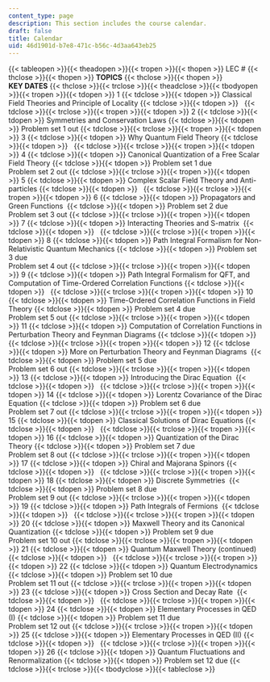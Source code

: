 ```yaml
---
content_type: page
description: This section includes the course calendar.
draft: false
title: Calendar
uid: 46d1901d-b7e8-471c-b56c-4d3aa643eb25
---
```

{{< tableopen >}}{{< theadopen >}}{{< tropen >}}{{< thopen >}}
LEC #
{{< thclose >}}{{< thopen >}}
**TOPICS**
{{< thclose >}}{{< thopen >}}
**KEY DATES**
{{< thclose >}}{{< trclose >}}{{< theadclose >}}{{< tbodyopen >}}{{< tropen >}}{{< tdopen >}}
1
{{< tdclose >}}{{< tdopen >}}
Classical Field Theories and Principle of Locality
{{< tdclose >}}{{< tdopen >}}
 
{{< tdclose >}}{{< trclose >}}{{< tropen >}}{{< tdopen >}}
2
{{< tdclose >}}{{< tdopen >}}
Symmetries and Conservation Laws
{{< tdclose >}}{{< tdopen >}}
Problem set 1 out
{{< tdclose >}}{{< trclose >}}{{< tropen >}}{{< tdopen >}}
3
{{< tdclose >}}{{< tdopen >}}
Why Quantum Field Theory
{{< tdclose >}}{{< tdopen >}}
 
{{< tdclose >}}{{< trclose >}}{{< tropen >}}{{< tdopen >}}
4
{{< tdclose >}}{{< tdopen >}}
Canonical Quantization of a Free Scalar Field Theory
{{< tdclose >}}{{< tdopen >}}
Problem set 1 due    
Problem set 2 out
{{< tdclose >}}{{< trclose >}}{{< tropen >}}{{< tdopen >}}
5
{{< tdclose >}}{{< tdopen >}}
Complex Scalar Field Theory and Anti-particles
{{< tdclose >}}{{< tdopen >}}
 
{{< tdclose >}}{{< trclose >}}{{< tropen >}}{{< tdopen >}}
6
{{< tdclose >}}{{< tdopen >}}
Propagators and Green Functions 
{{< tdclose >}}{{< tdopen >}}
Problem set 2 due    
Problem set 3 out
{{< tdclose >}}{{< trclose >}}{{< tropen >}}{{< tdopen >}}
7
{{< tdclose >}}{{< tdopen >}}
Interacting Theories and S-matrix 
{{< tdclose >}}{{< tdopen >}}
 
{{< tdclose >}}{{< trclose >}}{{< tropen >}}{{< tdopen >}}
8
{{< tdclose >}}{{< tdopen >}}
Path Integral Formalism for Non-Relativistic Quantum Mechanics
{{< tdclose >}}{{< tdopen >}}
Problem set 3 due    
Problem set 4 out
{{< tdclose >}}{{< trclose >}}{{< tropen >}}{{< tdopen >}}
9
{{< tdclose >}}{{< tdopen >}}
Path Integral Formalism for QFT, and Computation of Time-Ordered Correlation Functions
{{< tdclose >}}{{< tdopen >}}
 
{{< tdclose >}}{{< trclose >}}{{< tropen >}}{{< tdopen >}}
10
{{< tdclose >}}{{< tdopen >}}
Time-Ordered Correlation Functions in Field Theory
{{< tdclose >}}{{< tdopen >}}
Problem set 4 due    
Problem set 5 out
{{< tdclose >}}{{< trclose >}}{{< tropen >}}{{< tdopen >}}
11
{{< tdclose >}}{{< tdopen >}}
Computation of Correlation Functions in Perturbation Theory and Feynman Diagrams
{{< tdclose >}}{{< tdopen >}}
 
{{< tdclose >}}{{< trclose >}}{{< tropen >}}{{< tdopen >}}
12
{{< tdclose >}}{{< tdopen >}}
More on Perturbation Theory and Feynman Diagrams 
{{< tdclose >}}{{< tdopen >}}
Problem set 5 due    
Problem set 6 out
{{< tdclose >}}{{< trclose >}}{{< tropen >}}{{< tdopen >}}
13
{{< tdclose >}}{{< tdopen >}}
Introducing the Dirac Equation 
{{< tdclose >}}{{< tdopen >}}
 
{{< tdclose >}}{{< trclose >}}{{< tropen >}}{{< tdopen >}}
14
{{< tdclose >}}{{< tdopen >}}
Lorentz Covariance of the Dirac Equation
{{< tdclose >}}{{< tdopen >}}
Problem set 6 due    
Problem set 7 out
{{< tdclose >}}{{< trclose >}}{{< tropen >}}{{< tdopen >}}
15
{{< tdclose >}}{{< tdopen >}}
Classical Solutions of Dirac Equations
{{< tdclose >}}{{< tdopen >}}
 
{{< tdclose >}}{{< trclose >}}{{< tropen >}}{{< tdopen >}}
16
{{< tdclose >}}{{< tdopen >}}
Quantization of the Dirac Theory
{{< tdclose >}}{{< tdopen >}}
Problem set 7 due    
Problem set 8 out
{{< tdclose >}}{{< trclose >}}{{< tropen >}}{{< tdopen >}}
17
{{< tdclose >}}{{< tdopen >}}
Chiral and Majorana Spinors
{{< tdclose >}}{{< tdopen >}}
 
{{< tdclose >}}{{< trclose >}}{{< tropen >}}{{< tdopen >}}
18
{{< tdclose >}}{{< tdopen >}}
Discrete Symmetries 
{{< tdclose >}}{{< tdopen >}}
Problem set 8 due    
Problem set 9 out
{{< tdclose >}}{{< trclose >}}{{< tropen >}}{{< tdopen >}}
19
{{< tdclose >}}{{< tdopen >}}
Path Integrals of Fermions 
{{< tdclose >}}{{< tdopen >}}
 
{{< tdclose >}}{{< trclose >}}{{< tropen >}}{{< tdopen >}}
20
{{< tdclose >}}{{< tdopen >}}
Maxwell Theory and its Canonical Quantization
{{< tdclose >}}{{< tdopen >}}
Problem set 9 due    
Problem set 10 out
{{< tdclose >}}{{< trclose >}}{{< tropen >}}{{< tdopen >}}
21
{{< tdclose >}}{{< tdopen >}}
Quantum Maxwell Theory (continued)
{{< tdclose >}}{{< tdopen >}}
 
{{< tdclose >}}{{< trclose >}}{{< tropen >}}{{< tdopen >}}
22
{{< tdclose >}}{{< tdopen >}}
Quantum Electrodynamics
{{< tdclose >}}{{< tdopen >}}
Problem set 10 due    
Problem set 11 out
{{< tdclose >}}{{< trclose >}}{{< tropen >}}{{< tdopen >}}
23
{{< tdclose >}}{{< tdopen >}}
Cross Section and Decay Rate 
{{< tdclose >}}{{< tdopen >}}
 
{{< tdclose >}}{{< trclose >}}{{< tropen >}}{{< tdopen >}}
24
{{< tdclose >}}{{< tdopen >}}
Elementary Processes in QED (I)
{{< tdclose >}}{{< tdopen >}}
Problem set 11 due    
Problem set 12 out
{{< tdclose >}}{{< trclose >}}{{< tropen >}}{{< tdopen >}}
25
{{< tdclose >}}{{< tdopen >}}
Elementary Processes in QED (II)
{{< tdclose >}}{{< tdopen >}}
 
{{< tdclose >}}{{< trclose >}}{{< tropen >}}{{< tdopen >}}
26
{{< tdclose >}}{{< tdopen >}}
Quantum Fluctuations and Renormalization
{{< tdclose >}}{{< tdopen >}}
Problem set 12 due
{{< tdclose >}}{{< trclose >}}{{< tbodyclose >}}{{< tableclose >}}